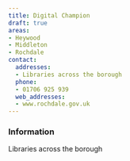 ```yaml
---
title: Digital Champion
draft: true
areas:
- Heywood
- Middleton
- Rochdale
contact:
  addresses:
  - Libraries across the borough
  phone:
  - 01706 925 939
  web_addresses:
  - www.rochdale.gov.uk
---
```


### Information
Libraries across the borough

